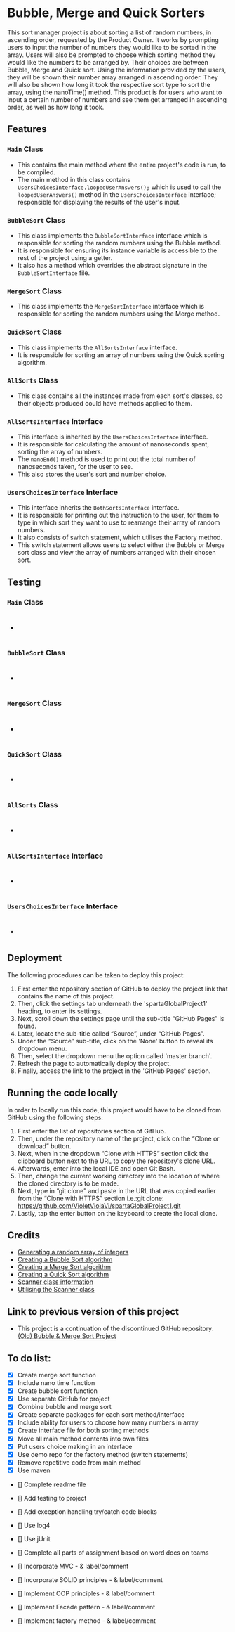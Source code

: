 # Bubble, Merge and Quick Sorters
This sort manager project is about sorting a list of random numbers, in ascending order, requested by the Product Owner.
It works by prompting users to input the number of numbers they would like to be sorted in the array.
Users will also be prompted to choose which sorting method they would like the numbers to be arranged by.
Their choices are between Bubble, Merge and Quick sort.
Using the information provided by the users, they will be shown their number array arranged in ascending order.
They will also be shown how long it took the respective sort type to sort the array, using the nanoTime() method.
This product is for users who want to input a certain number of numbers and see them get arranged in ascending order, as well as how long it took. 

## Features
### ```Main``` Class 
- This contains the main method where the entire project's code is run, to be compiled.
- The main method in this class contains ```UsersChoicesInterface.loopedUserAnswers();``` which is used to call the ```loopedUserAnswers()``` method in the ```UsersChoicesInterface``` interface; responsible for displaying the results of the user's input. 
### ```BubbleSort``` Class 
- This class implements the ```BubbleSortInterface``` interface which is responsible for sorting the random numbers using the Bubble method.
- It is responsible for ensuring its instance variable is accessible to the rest of the project using a getter.
- It also has a method which overrides the abstract signature in the ```BubbleSortInterface``` file.
### ```MergeSort``` Class
- This class implements the ```MergeSortInterface``` interface which is responsible for sorting the random numbers using the Merge method.
### ```QuickSort``` Class
- This class implements the ```AllSortsInterface``` interface.
- It is responsible for sorting an array of numbers using the Quick sorting algorithm.
### ```AllSorts``` Class
- This class contains all the instances made from each sort's classes, so their objects produced could have methods applied to them.
### ```AllSortsInterface``` Interface
- This interface is inherited by the ```UsersChoicesInterface``` interface.
- It is responsible for calculating the amount of nanoseconds spent, sorting the array of numbers.
- The ```nanoEnd()``` method is used to print out the total number of nanoseconds taken, for the user to see.
- This also stores the user's sort and number choice.
### ```UsersChoicesInterface``` Interface
- This interface inherits the ```BothSortsInterface``` interface.
- It is responsible for printing out the instruction to the user, for them to type in which sort they want to use to rearrange their array of random numbers.
- It also consists of switch statement, which utilises the Factory method.
- This switch statement allows users to select either the Bubble or Merge sort class and view the array of numbers arranged with their chosen sort.

## Testing
### ```Main``` Class
- #
### ```BubbleSort``` Class
- #
### ```MergeSort``` Class
- #
### ```QuickSort``` Class
- #
### ```AllSorts``` Class
- #
### ```AllSortsInterface``` Interface
- #
### ```UsersChoicesInterface``` Interface
- #

## Deployment
The following procedures can be taken to deploy this project:
1. First enter the repository section of GitHub to deploy the project link that contains the name of this project.
2. Then, click the settings tab underneath the 'spartaGlobalProject1' heading, to enter its settings.
3. Next, scroll down the settings page until the sub-title “GitHub Pages” is found.
4. Later, locate the sub-title called “Source”, under “GitHub Pages”.
5. Under the “Source” sub-title, click on the 'None' button to reveal its dropdown menu.
6. Then, select the dropdown menu the option called 'master branch'.
7. Refresh the page to automatically deploy the project.
8. Finally, access the link to the project in the 'GitHub Pages' section.

## Running the code locally
In order to locally run this code, this project would have to be cloned from GitHub using the following steps:
1. First enter the list of repositories section of GitHub.
2. Then, under the repository name of the project, click on the “Clone or download” button.
3. Next, when in the dropdown “Clone with HTTPS” section click the clipboard button next to the URL to copy the repository's clone URL.
4. Afterwards, enter into the local IDE and open Git Bash.
5. Then, change the current working directory into the location of where the cloned directory is to be made.
6. Next, type in “git clone” and paste in the URL that was copied earlier from the “Clone with HTTPS” section i.e.:git clone: https://github.com/VioletViolaVi/spartaGlobalProject1.git
7. Lastly, tap the enter button on the keyboard to create the local clone.

## Credits
- [Generating a random array of integers](https://www.tutorialspoint.com/generate-a-random-array-of-integers-in-java)
- [Creating a Bubble Sort algorithm](https://www.geeksforgeeks.org/bubble-sort/)
- [Creating a Merge Sort algorithm](https://www.geeksforgeeks.org/merge-sort/)
- [Creating a Quick Sort algorithm](https://www.geeksforgeeks.org/quick-sort/)
- [Scanner class information](https://www.w3schools.com/java/java_user_input.asp)
- [Utilising the Scanner class](https://www.w3schools.com/java/showjava.asp?filename=demo_api_scanner)

## Link to previous version of this project
- This project is a continuation of the discontinued GitHub repository:
[(Old) Bubble & Merge Sort Project](https://github.com/VioletViolaVi/bubbleAndMergeSort)

## To do list:
- [x] Create merge sort function
- [x] Include nano time function
- [x] Create bubble sort function
- [x] Use separate GitHub for project
- [x] Combine bubble and merge sort
- [x] Create separate packages for each sort method/interface
- [x] Include ability for users to choose how many numbers in array
- [x] Create interface file for both sorting methods
- [x] Move all main method contents into own files
- [x] Put users choice making in an interface
- [x] Use demo repo for the factory method (switch statements)
- [x] Remove repetitive code from main method
- [x] Use maven

- [] Complete readme file

- [] Add testing to project
- [] Add exception handling try/catch code blocks

- [] Use log4
- [] Use jUnit

- [] Complete all parts of assignment based on word docs on teams

- [] Incorporate MVC - & label/comment
- [] Incorporate SOLID principles - & label/comment
- [] Implement OOP principles - & label/comment
- [] Implement Facade pattern - & label/comment
- [] Implement factory method - & label/comment
